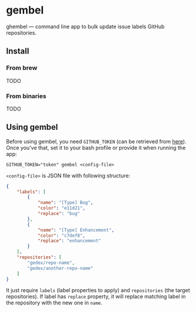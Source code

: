 gembel
======

ghembel &mdash; command line app to bulk update issue labels GitHub repositories.

## Install

### From brew

TODO

### From binaries

TODO

## Using gembel

Before using gembel, you need `GITHUB_TOKEN` (can be retrieved from [here](#)).
Once you've that, set it to your bash profile or provide it when running the app:

```
GITHUB_TOKEN="token" gembel <config-file>
```

`<config-file>` is JSON file with following structure:


```json
{
    "labels": [
        {
            "name": "[Type] Bug",
            "color": "e11d21",
            "replace": "bug"
        },
        {
            "name": "[Type] Enhancement",
            "color": "c7def8",
            "replace": "enhancement"
        }
    ],
    "repositories": [
        "gedex/repo-name",
        "gedex/another-repo-name"
    ]
}
```

It just require `labels` (label properties to apply) and `repositories` (the
target repositories). If label has `replace` property, it will replace matching
label in the repository with the new one in `name`.
